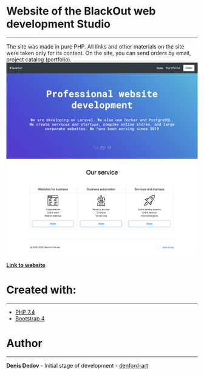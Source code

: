# Website of the BlackOut web development Studio
---
The site was made in pure PHP. All links and other materials on the site were taken only for its content. On the site, you can send orders by email, project catalog (portfolio).
![ScreenShot](/screenshot.png)

**[Link to website](https://webblackout.000webhostapp.com/)**
# Created with:
---
- [PHP 7.4](https://www.php.net/ "PHP website")
- [Bootstrap 4](https://getbootstrap.com/ "Bootstarp website")

# Author
- - - 
__Denis Dedov__ - Initial stage of development - [denford-art](https://github.com/denford-art)
